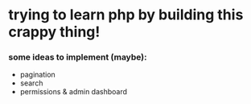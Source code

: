 # trying to learn php by building this crappy thing!

### some ideas to implement (maybe):
* pagination
* search
* permissions & admin dashboard

